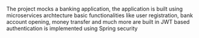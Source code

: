 The project mocks a banking application, the application is built using microservices archtecture
basic functionalities like user registration, bank account opening, money transfer and much more are built in
JWT based authentication is implemented using Spring security
